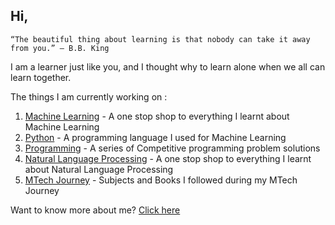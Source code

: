 ## Hi,

```
“The beautiful thing about learning is that nobody can take it away from you.” – B.B. King
```

I am a learner just like you, and I thought why to learn alone when we all can learn together.


The things I am currently working on :

1. [Machine Learning](https://m3verma.github.io/Machine_Learning/home) - A one stop shop to everything I learnt about Machine Learning
2. [Python](https://m3verma.github.io/Python/home) - A programming language I used for Machine Learning
3. [Programming](https://m3verma.github.io/Programming/home) - A series of Competitive programming problem solutions
4. [Natural Language Processing](https://m3verma.github.io/NLP/home) - A one stop shop to everything I learnt about Natural Language Processing
5. [MTech Journey](https://m3verma.github.io/MTECH/home) - Subjects and Books I followed during my MTech Journey

Want to know more about me? [Click here](https://m3verma.github.io/m3verma.github.io/about/contact-us.md)
